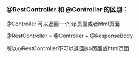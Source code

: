 ### @RestController  和 @Controller 的区别：

@Controller 可以返回一个jsp页面或者html页面

@RestController = @Controller + @ResponseBody

所以@RestController不可以返回jsp页面或html页面

